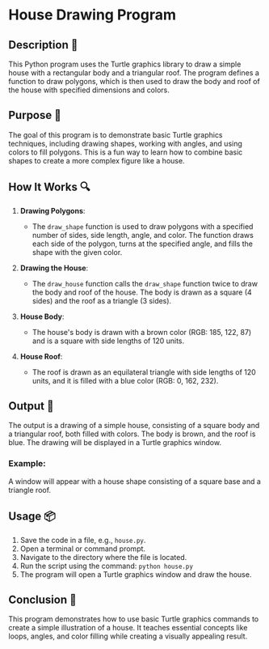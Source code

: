 # House Drawing Program

## Description 📝

This Python program uses the Turtle graphics library to draw a simple house with a rectangular body and a triangular roof. The program defines a function to draw polygons, which is then used to draw the body and roof of the house with specified dimensions and colors.

## Purpose 🎯

The goal of this program is to demonstrate basic Turtle graphics techniques, including drawing shapes, working with angles, and using colors to fill polygons. This is a fun way to learn how to combine basic shapes to create a more complex figure like a house.

## How It Works 🔍

1. **Drawing Polygons**:

    - The `draw_shape` function is used to draw polygons with a specified number of sides, side length, angle, and color. The function draws each side of the polygon, turns at the specified angle, and fills the shape with the given color.

2. **Drawing the House**:

    - The `draw_house` function calls the `draw_shape` function twice to draw the body and roof of the house. The body is drawn as a square (4 sides) and the roof as a triangle (3 sides).

3. **House Body**:

    - The house's body is drawn with a brown color (RGB: 185, 122, 87) and is a square with side lengths of 120 units.

4. **House Roof**:
    - The roof is drawn as an equilateral triangle with side lengths of 120 units, and it is filled with a blue color (RGB: 0, 162, 232).

## Output 📜

The output is a drawing of a simple house, consisting of a square body and a triangular roof, both filled with colors. The body is brown, and the roof is blue. The drawing will be displayed in a Turtle graphics window.

### Example:

A window will appear with a house shape consisting of a square base and a triangle roof.

## Usage 📦

1. Save the code in a file, e.g., `house.py`.
2. Open a terminal or command prompt.
3. Navigate to the directory where the file is located.
4. Run the script using the command:
   `python house.py`
5. The program will open a Turtle graphics window and draw the house.

## Conclusion 🚀

This program demonstrates how to use basic Turtle graphics commands to create a simple illustration of a house. It teaches essential concepts like loops, angles, and color filling while creating a visually appealing result.
